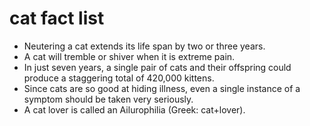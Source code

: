 # cat fact list

- Neutering a cat extends its life span by two or three years.
- A cat will tremble or shiver when it is extreme pain.
- In just seven years, a single pair of cats and their offspring could produce a staggering total of 420,000 kittens.
- Since cats are so good at hiding illness, even a single instance of a symptom should be taken very seriously.
- A cat lover is called an Ailurophilia (Greek: cat+lover).
